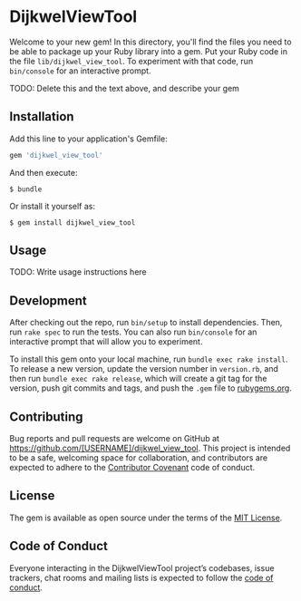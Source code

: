 # DijkwelViewTool

Welcome to your new gem! In this directory, you'll find the files you need to be able to package up your Ruby library into a gem. Put your Ruby code in the file `lib/dijkwel_view_tool`. To experiment with that code, run `bin/console` for an interactive prompt.

TODO: Delete this and the text above, and describe your gem

## Installation

Add this line to your application's Gemfile:

```ruby
gem 'dijkwel_view_tool'
```

And then execute:

    $ bundle

Or install it yourself as:

    $ gem install dijkwel_view_tool

## Usage

TODO: Write usage instructions here

## Development

After checking out the repo, run `bin/setup` to install dependencies. Then, run `rake spec` to run the tests. You can also run `bin/console` for an interactive prompt that will allow you to experiment.

To install this gem onto your local machine, run `bundle exec rake install`. To release a new version, update the version number in `version.rb`, and then run `bundle exec rake release`, which will create a git tag for the version, push git commits and tags, and push the `.gem` file to [rubygems.org](https://rubygems.org).

## Contributing

Bug reports and pull requests are welcome on GitHub at https://github.com/[USERNAME]/dijkwel_view_tool. This project is intended to be a safe, welcoming space for collaboration, and contributors are expected to adhere to the [Contributor Covenant](http://contributor-covenant.org) code of conduct.

## License

The gem is available as open source under the terms of the [MIT License](https://opensource.org/licenses/MIT).

## Code of Conduct

Everyone interacting in the DijkwelViewTool project’s codebases, issue trackers, chat rooms and mailing lists is expected to follow the [code of conduct](https://github.com/[USERNAME]/dijkwel_view_tool/blob/master/CODE_OF_CONDUCT.md).
